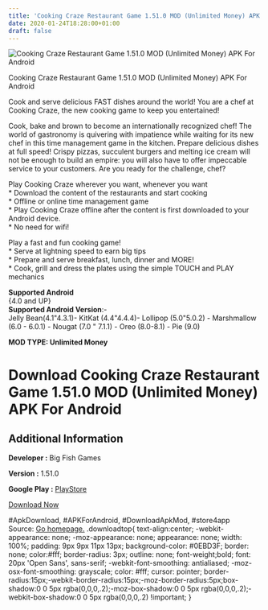 ```yaml
---
title: 'Cooking Craze Restaurant Game 1.51.0 MOD (Unlimited Money) APK For Android'
date: 2020-01-24T18:28:00+01:00
draft: false
---
```


![Cooking Craze Restaurant Game 1.51.0 MOD (Unlimited Money) APK For Android](https://i2.wp.com/apkhome.net/wp-content/uploads/2020/01/Cooking-Craze-Restaurant-Game-1.51.0-MOD-Unlimited-Money.png "Cooking Craze Restaurant Game 1.51.0 MOD (Unlimited Money) APK For Android")

  

Cooking Craze Restaurant Game 1.51.0 MOD (Unlimited Money) APK For Android

Cook and serve delicious FAST dishes around the world! You are a chef at Cooking Craze, the new cooking game to keep you entertained!

Cook, bake and brown to become an internationally recognized chef! The world of gastronomy is quivering with impatience while waiting for its new chef in this time management game in the kitchen. Prepare delicious dishes at full speed! Crispy pizzas, succulent burgers and melting ice cream will not be enough to build an empire: you will also have to offer impeccable service to your customers. Are you ready for the challenge, chef?

Play Cooking Craze wherever you want, whenever you want  
\* Download the content of the restaurants and start cooking  
\* Offline or online time management game  
\* Play Cooking Craze offline after the content is first downloaded to your Android device.  
\* No need for wifi!

Play a fast and fun cooking game!  
\* Serve at lightning speed to earn big tips  
\* Prepare and serve breakfast, lunch, dinner and MORE!  
\* Cook, grill and dress the plates using the simple TOUCH and PLAY mechanics

**Supported Android**  
{4.0 and UP}  
**Supported Android Version**:-  
Jelly Bean(4.1"4.3.1)- KitKat (4.4"4.4.4)- Lollipop (5.0"5.0.2) - Marshmallow (6.0 - 6.0.1) - Nougat (7.0 " 7.1.1) - Oreo (8.0-8.1) - Pie (9.0)

**MOD TYPE: Unlimited Money**

Download Cooking Craze Restaurant Game 1.51.0 MOD (Unlimited Money) APK For Android
===================================================================================

Additional Information
----------------------

**Developer :** Big Fish Games

**Version :** 1.51.0

**Google Play :** [PlayStore](https://play.google.com/store/apps/details?id=com.bigfishgames.cookingcrazegooglef2p)

  

[Download Now](https://store4app.co/post/cooking-craze-restaurant-game-1-51-0-mod-unlimited-money-apk-for-android_1579886762)

  
#ApkDownload, #APKForAndroid, #DownloadApkMod, #store4app  
Source: [Go homepage.](https://store4app.co/post/cooking-craze-restaurant-game-1-51-0-mod-unlimited-money-apk-for-android_1579886762) .downloadtop{ text-align:center; -webkit-appearance: none; -moz-appearance: none; appearance: none; width: 100%; padding: 9px 9px 11px 13px; background-color: #0EBD3F; border: none; color:#fff; border-radius: 3px; outline: none; font-weight;bold; font: 20px 'Open Sans', sans-serif; -webkit-font-smoothing: antialiased; -moz-osx-font-smoothing: grayscale; color: #fff; cursor: pointer; border-radius:15px;-webkit-border-radius:15px;-moz-border-radius:5px;box-shadow:0 0 5px rgba(0,0,0,.2);-moz-box-shadow:0 0 5px rgba(0,0,0,.2);-webkit-box-shadow:0 0 5px rgba(0,0,0,.2) !important; }
